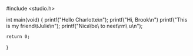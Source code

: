 #include <studio.h>

int main(void)
{
    printf("Hello Charlotte\n");
    printf("Hi, Brook\n")
    printf("This is my friend\tJulie\n");
    printf("Nica\be\ to neet\rm\ u\n");
    
    return 0;
}
